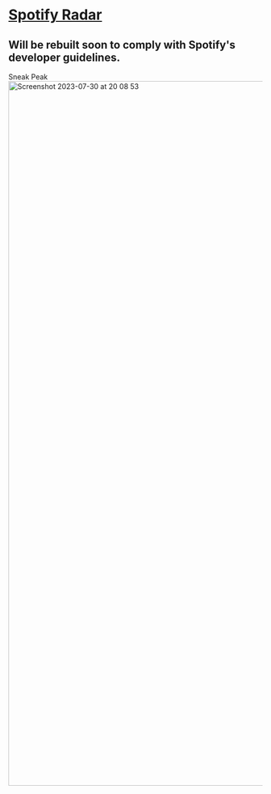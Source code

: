 # [Spotify Radar](https://spotifyradar.netlify.app/)
## Will be rebuilt soon to comply with Spotify's developer guidelines.

Sneak Peak
<img width="1393" alt="Screenshot 2023-07-30 at 20 08 53" src="https://github.com/MarcBaeuerle/Spotify-Radar/assets/92479171/0131fc3d-5d31-4f13-833a-566b986ec32c">


